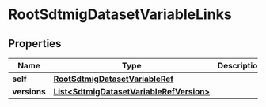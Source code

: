 

# RootSdtmigDatasetVariableLinks


## Properties

| Name | Type | Description | Notes |
|------------ | ------------- | ------------- | -------------|
|**self** | [**RootSdtmigDatasetVariableRef**](RootSdtmigDatasetVariableRef.md) |  |  [optional] |
|**versions** | [**List&lt;SdtmigDatasetVariableRefVersion&gt;**](SdtmigDatasetVariableRefVersion.md) |  |  [optional] |



